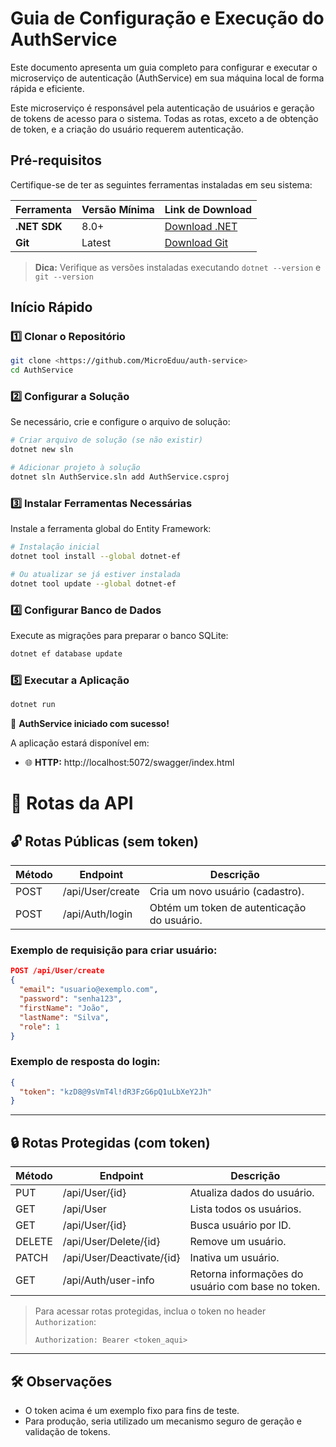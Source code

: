 # Guia de Configuração e Execução do AuthService

Este documento apresenta um guia completo para configurar e executar o microserviço de autenticação (AuthService) em sua máquina local de forma rápida e eficiente.

Este microserviço é responsável pela autenticação de usuários e geração de tokens de acesso para o sistema. Todas as rotas, exceto a de obtenção de token, e a criação do usuário requerem autenticação.

## Pré-requisitos

Certifique-se de ter as seguintes ferramentas instaladas em seu sistema:

| Ferramenta   | Versão Mínima | Link de Download                                 |
|--------------|---------------|--------------------------------------------------|
| **.NET SDK** | 8.0+          | [Download .NET](https://dotnet.microsoft.com/download) |
| **Git**      | Latest        | [Download Git](https://git-scm.com/downloads)    |

> **Dica:** Verifique as versões instaladas executando `dotnet --version` e `git --version`

## Início Rápido

### 1️⃣ Clonar o Repositório

```bash
git clone <https://github.com/MicroEduu/auth-service>
cd AuthService
```

### 2️⃣ Configurar a Solução

Se necessário, crie e configure o arquivo de solução:

```bash
# Criar arquivo de solução (se não existir)
dotnet new sln

# Adicionar projeto à solução
dotnet sln AuthService.sln add AuthService.csproj
```

### 3️⃣ Instalar Ferramentas Necessárias

Instale a ferramenta global do Entity Framework:

```bash
# Instalação inicial
dotnet tool install --global dotnet-ef

# Ou atualizar se já estiver instalada
dotnet tool update --global dotnet-ef
```

### 4️⃣ Configurar Banco de Dados

Execute as migrações para preparar o banco SQLite:

```bash
dotnet ef database update
```

### 5️⃣ Executar a Aplicação

```bash
dotnet run
```

🎉 **AuthService iniciado com sucesso!**

A aplicação estará disponível em:
- 🌐 **HTTP:** http://localhost:5072/swagger/index.html

# 📌 Rotas da API

## 🔓 Rotas Públicas (sem token)

| Método | Endpoint           | Descrição                                 |
|--------|--------------------|-------------------------------------------|
| POST   | /api/User/create   | Cria um novo usuário (cadastro).          |
| POST   | /api/Auth/login    | Obtém um token de autenticação do usuário.|

### Exemplo de requisição para criar usuário:

```json
POST /api/User/create
{
  "email": "usuario@exemplo.com",
  "password": "senha123",
  "firstName": "João",
  "lastName": "Silva",
  "role": 1
}
```

### Exemplo de resposta do login:

```json
{
  "token": "kzD8@9sVmT4l!dR3FzG6pQ1uLbXeY2Jh"
}
```

---

## 🔒 Rotas Protegidas (com token)

| Método | Endpoint                  | Descrição                                         |
|--------|---------------------------|---------------------------------------------------|
| PUT    | /api/User/{id}            | Atualiza dados do usuário.                        |
| GET    | /api/User                 | Lista todos os usuários.                          |
| GET    | /api/User/{id}            | Busca usuário por ID.                             |
| DELETE | /api/User/Delete/{id}     | Remove um usuário.                                |
| PATCH  | /api/User/Deactivate/{id} | Inativa um usuário.                               |
| GET    | /api/Auth/user-info       | Retorna informações do usuário com base no token. |

> Para acessar rotas protegidas, inclua o token no header `Authorization`:
>
> `Authorization: Bearer <token_aqui>`

---

## 🛠️ Observações

- O token acima é um exemplo fixo para fins de teste.
- Para produção, seria utilizado um mecanismo seguro de geração e validação de tokens.


